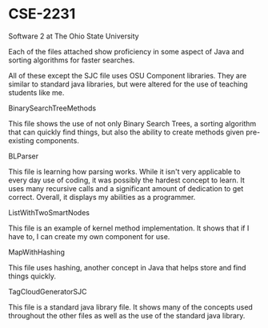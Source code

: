 # CSE-2231
Software 2 at The Ohio State University

Each of the files attached show proficiency in some aspect of Java and sorting algorithms for faster searches.

All of these except the SJC file uses OSU Component libraries. They are similar to standard java libraries, but were altered for the use of teaching students like me. 

BinarySearchTreeMethods

This file shows the use of not only Binary Search Trees, a sorting algorithm that can quickly find things, but also the ability to create methods given pre-existing components. 

BLParser

This file is learning how parsing works. While it isn't very applicable to every day use of coding, it was possibly the hardest concept to learn. It uses many recursive calls and a significant amount of dedication to get correct. Overall, it displays my abilities as a programmer.

ListWithTwoSmartNodes

This file is an example of kernel method implementation. It shows that if I have to, I can create my own component for use.

MapWithHashing

This file uses hashing, another concept in Java that helps store and find things quickly.

TagCloudGeneratorSJC

This file is a standard java library file. It shows many of the concepts used throughout the other files as well as the use of the standard java library.

